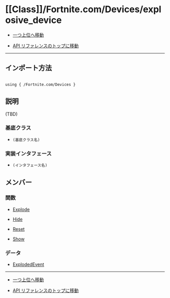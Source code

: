 # [[Class]]/Fortnite.com/Devices/explosive_device

- [一つ上位へ移動](../main.md)

- [API リファレンスのトップに移動](/main.md)

---

## インポート方法

```verse

using { /Fortnite.com/Devices }

```

## 説明

(TBD)

### 基底クラス

- `(基底クラス名)`

### 実装インタフェース

- `(インタフェース名)`

## メンバー

### 関数

- [Explode](./F_Explode/main.md)

- [Hide](./F_Hide/main.md)

- [Reset](./F_Reset/main.md)

- [Show](./F_Show/main.md)

### データ

- [ExplodedEvent](./D_ExplodedEvent/main.md)

---

- [一つ上位へ移動](../main.md)

- [API リファレンスのトップに移動](/main.md)
